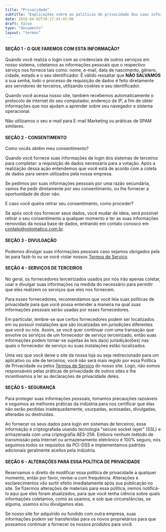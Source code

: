 ```yaml
---
title: "Privacidade"
subtitle: "Explicações sobre as políticas de privacidade das suas informações"
date: 2019-04-02T20:17:41-03:00
draft: false
type: "documento"
layout: "termos"
---
```


#### SEÇÃO 1 - O QUE FAREMOS COM ESTA INFORMAÇÃO?

Quando você realiza o login com as credenciais de outros serviços em nosso sistema, coletamos as informações pessoais que o respectivo serviço nos fornece tais como: nome, e-mail, data de nascimento, gênero, cidade, estado e o seu identificador. É válido ressaltar que **NÃO SALVAMOS** a sua senha, todo o processo de requisição de dados é feito diretamente aos servidores de terceiros, utilizando cookies e seu identificador.

Quando você acessa nosso site, também recebemos automaticamente o protocolo de internet do seu computador, endereço de IP, a fim de obter informações que nos ajudam a aprender sobre seu navegador e sistema operacional.

Não utilizamos o seu e-mail para E-mail Marketing ou práticas de SPAM similares.

#### SEÇÃO 2 - CONSENTIMENTO
Como vocês obtêm meu consentimento?

Quando você fornece suas informações de login dos sistemas de terceiros para completar: a requisição de dados necessária para a votação. Após a realização dessa ação entendemos que você está de acordo com a coleta de dados para serem utilizados pela nossa empresa.

Se pedimos por suas informações pessoais por uma razão secundária, vamos lhe pedir diretamente por seu consentimento, ou lhe fornecer a oportunidade de dizer não.

E caso você queira retirar seu consentimento, como proceder?

Se após você nos fornecer seus dados, você mudar de ideia, será possível retirar o seu consentimento a qualquer momento e ter as suas informações removidas da nossa base de dados, entrando em contato conosco em [contato@votomatico.com.br](mailto:contato@votomatico.com.br).

#### SEÇÃO 3 - DIVULGAÇÃO
Podemos divulgar suas informações pessoais caso sejamos obrigados pela lei para fazê-lo ou se você violar nossos [Termos de Serviço](/termos).

#### SEÇÃO 4 - SERVIÇOS DE TERCEIROS
No geral, os fornecedores terceirizados usados por nós irão apenas coletar, usar e divulgar suas informações na medida do necessário para permitir que eles realizem os serviços que eles nos fornecem.

Para esses fornecedores, recomendamos que você leia suas políticas de privacidade para que você possa entender a maneira na qual suas informações pessoais serão usadas por esses fornecedores.

Em particular, lembre-se que certos fornecedores podem ser localizados em ou possuir instalações que são localizadas em jurisdições diferentes que você ou nós. Assim, se você quer continuar com uma transação que envolve os serviços de um fornecedor de serviço terceirizado, então suas informações podem tornar-se sujeitas às leis da(s) jurisdição(ões) nas quais o fornecedor de serviço ou suas instalações estão localizados.

Uma vez que você deixe o site da nossa loja ou seja redirecionado para um aplicativo ou site de terceiros, você não será mais regido por essa Política de Privacidade ou pelos [Termos de Serviço](/termos) do nosso site. Logo, não somos responsáveis pelas práticas de privacidade de outros sites e lhe incentivamos a ler as declarações de privacidade deles.

#### SEÇÃO 5 - SEGURANÇA
Para proteger suas informações pessoais, tomamos precauções razoáveis e seguimos as melhores práticas da indústria para nos certificar que elas não serão perdidas inadequadamente, usurpadas, acessadas, divulgadas, alteradas ou destruídas.

Ao fornecer os seus dados para login em sistemas de terceiros, essa informação é criptografada usando tecnologia "secure socket layer" (SSL) e armazenada com uma criptografia AES-256. Embora nenhum método de transmissão pela Internet ou armazenamento eletrônico é 100% seguro, nós seguimos todos os requisitos da PCI-DSS e implementamos padrões adicionais geralmente aceitos pela indústria.

#### SEÇÃO 6 - ALTERAÇÕES PARA ESSA POLÍTICA DE PRIVACIDADE
Reservamos o direito de modificar essa política de privacidade a qualquer momento, então por favor, revise-a com frequência. Alterações e esclarecimentos vão surtir efeito imediatamente após sua publicação no site. Se fizermos alterações de materiais para essa política, iremos notificá-lo aqui que eles foram atualizados, para que você tenha ciência sobre quais informações coletamos, como as usamos, e sob que circunstâncias, se alguma, usamos e/ou divulgamos elas.

Se nosso site for adquirido ou fundido com outra empresa, suas informações podem ser transferidas para os novos proprietários para que possamos continuar a fornecer os nossos produtos para você.